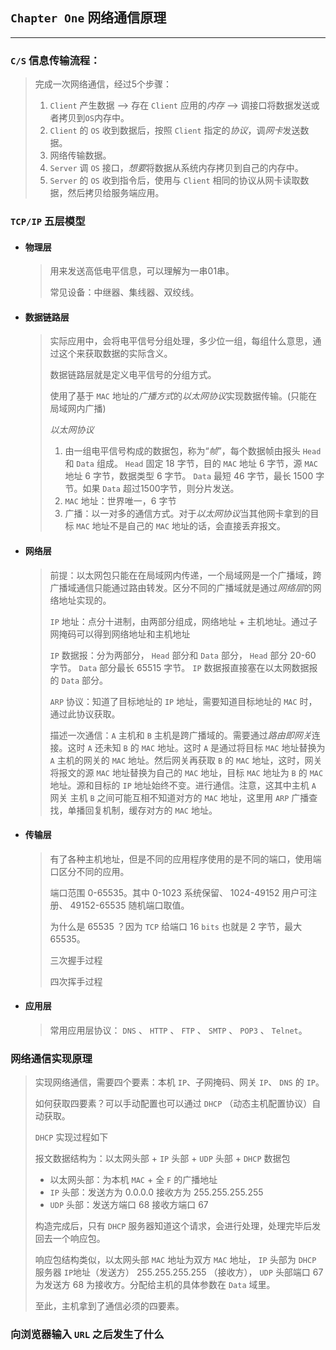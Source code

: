 ## ```Chapter One``` 网络通信原理
----
### ```C/S``` 信息传输流程：
>完成一次网络通信，经过5个步骤：
> 1. ```Client``` 产生数据 --> 存在 ```Client``` 应用的*内存* --> 调接口将数据发送或者拷贝到```OS```内存中。
> 2. ```Client``` 的 ```OS``` 收到数据后，按照 ```Client``` 指定的*协议*，调*网卡*发送数据。
> 3. 网络传输数据。
> 4. ```Server``` 调 ```OS``` 接口，*想要*将数据从系统内存拷贝到自己的内存中。
> 5. ```Server``` 的 ```OS``` 收到指令后，使用与 ```Client``` 相同的协议从网卡读取数据，然后拷贝给服务端应用。
### ```TCP/IP``` 五层模型
* #### 物理层
    >用来发送高低电平信息，可以理解为一串01串。
    >
    >常见设备：中继器、集线器、双绞线。

* #### 数据链路层
    >实际应用中，会将电平信号分组处理，多少位一组，每组什么意思，通过这个来获取数据的实际含义。
    >
    >数据链路层就是定义电平信号的分组方式。
    >
    >使用了基于 ```MAC``` 地址的*广播方式*的*以太网协议*实现数据传输。(只能在局域网内广播)
    >
    >*以太网协议*
    > 1. 由一组电平信号构成的数据包，称为“*帧*”，每个数据帧由报头 ```Head``` 和 ```Data``` 组成。 ```Head``` 固定 18 字节，目的 ```MAC``` 地址 6 字节，源 ```MAC``` 地址 6 字节，数据类型 6 字节。 ```Data``` 最短 46 字节，最长 1500 字节。如果 ```Data``` 超过1500字节，则分片发送。
    > 2. ```MAC``` 地址：世界唯一，6 字节
    > 3. 广播：以一对多的通信方式。对于*以太网协议*当其他网卡拿到的目标 ```MAC``` 地址不是自己的 ```MAC``` 地址的话，会直接丢弃报文。

* #### 网络层
    >前提：以太网包只能在在局域网内传递，一个局域网是一个广播域，跨广播域通信只能通过路由转发。区分不同的广播域就是通过*网络层*的网络地址实现的。
    >
    > ```IP``` 地址：点分十进制，由两部分组成，网络地址 + 主机地址。通过子网掩码可以得到网络地址和主机地址
    >
    > ```IP``` 数据报：分为两部分， ```Head``` 部分和 ```Data``` 部分， ```Head``` 部分 20-60 字节。 ```Data``` 部分最长 65515 字节。 ```IP``` 数据报直接塞在以太网数据报的 ```Data``` 部分。
    >
    > ```ARP``` 协议：知道了目标地址的 ```IP``` 地址，需要知道目标地址的 ```MAC``` 时，通过此协议获取。
    >
    > 描述一次通信：```A``` 主机和 ```B``` 主机是跨广播域的。需要通过*路由即网关*连接。这时 ```A``` 还未知 ```B``` 的 ```MAC``` 地址。这时 ```A``` 是通过将目标 ```MAC``` 地址替换为 ```A``` 主机的网关的 ```MAC``` 地址。然后网关再获取 ```B``` 的 ```MAC``` 地址，这时，网关将报文的源 ```MAC``` 地址替换为自己的 ```MAC``` 地址，目标 ```MAC``` 地址为 ```B``` 的 ```MAC``` 地址。源和目标的 ```IP``` 地址始终不变。进行通信。注意，这其中主机 ```A``` 网关 主机 ```B``` 之间可能互相不知道对方的 ```MAC``` 地址，这里用 ```ARP``` 广播查找，单播回复机制，缓存对方的 ```MAC``` 地址。

* #### 传输层
    > 有了各种主机地址，但是不同的应用程序使用的是不同的端口，使用端口区分不同的应用。
    >
    > 端口范围 0-65535。其中 0-1023 系统保留、 1024-49152 用户可注册、 49152-65535 随机端口取值。
    >
    > 为什么是 65535 ？因为 ```TCP``` 给端口 16 ```bits``` 也就是 2 字节，最大 65535。
    >  
    > 三次握手过程
    >
    > 四次挥手过程

* #### 应用层
    > 常用应用层协议：
    > ```DNS``` 、 ```HTTP``` 、 ```FTP``` 、 ```SMTP``` 、 ```POP3``` 、 ```Telnet```。

### 网络通信实现原理
> 实现网络通信，需要四个要素：本机 ```IP```、子网掩码、网关 ```IP```、 ```DNS``` 的 ```IP```。
>
> 如何获取四要素？可以手动配置也可以通过 ```DHCP``` （动态主机配置协议）自动获取。
> 
> ```DHCP``` 实现过程如下
> 
> 报文数据结构为：以太网头部 + ```IP``` 头部 + ```UDP``` 头部 + ```DHCP``` 数据包
>
> * 以太网头部：为本机 ```MAC``` + 全 ```F``` 的广播地址
> * ```IP``` 头部：发送方为 0.0.0.0 接收方为 255.255.255.255
> * ```UDP``` 头部：发送方端口 68 接收方端口 67
> 
> 构造完成后，只有 ```DHCP``` 服务器知道这个请求，会进行处理，处理完毕后发回去一个响应包。
> 
> 响应包结构类似，以太网头部 ```MAC``` 地址为双方 ```MAC``` 地址， ```IP``` 头部为 ```DHCP``` 服务器 ```IP```地址（发送方） 255.255.255.255 （接收方）， ```UDP``` 头部端口 67 为发送方 68 为接收方。分配给主机的具体参数在 ```Data``` 域里。
>
>至此，主机拿到了通信必须的四要素。
### 向浏览器输入 ```URL``` 之后发生了什么
